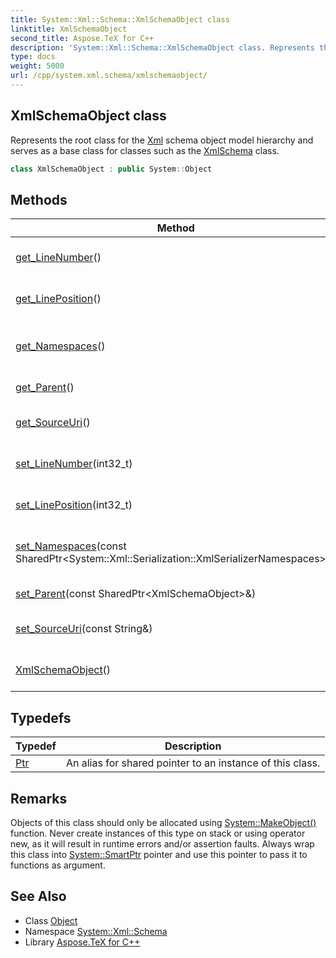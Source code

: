 ```yaml
---
title: System::Xml::Schema::XmlSchemaObject class
linktitle: XmlSchemaObject
second_title: Aspose.TeX for C++
description: 'System::Xml::Schema::XmlSchemaObject class. Represents the root class for the Xml schema object model hierarchy and serves as a base class for classes such as the XmlSchema class in C++.'
type: docs
weight: 5000
url: /cpp/system.xml.schema/xmlschemaobject/
---
```

## XmlSchemaObject class


Represents the root class for the [Xml](../../system.xml/) schema object model hierarchy and serves as a base class for classes such as the [XmlSchema](../xmlschema/) class.

```cpp
class XmlSchemaObject : public System::Object
```

## Methods

| Method | Description |
| --- | --- |
| [get_LineNumber](./get_linenumber/)() | Returns the line number in the file to which the **schema** element refers. |
| [get_LinePosition](./get_lineposition/)() | Returns the line position in the file to which the **schema** element refers. |
| [get_Namespaces](./get_namespaces/)() | Returns the XmlSerializerNamespaces to use with this schema object. |
| [get_Parent](./get_parent/)() | Returns the parent of this [XmlSchemaObject](./). |
| [get_SourceUri](./get_sourceuri/)() | Returns the source location for the file that loaded the schema. |
| [set_LineNumber](./set_linenumber/)(int32_t) | Sets the line number in the file to which the **schema** element refers. |
| [set_LinePosition](./set_lineposition/)(int32_t) | Sets the line position in the file to which the **schema** element refers. |
| [set_Namespaces](./set_namespaces/)(const SharedPtr\<System::Xml::Serialization::XmlSerializerNamespaces\>\&) | Sets the XmlSerializerNamespaces to use with this schema object. |
| [set_Parent](./set_parent/)(const SharedPtr\<XmlSchemaObject\>\&) | Sets the parent of this [XmlSchemaObject](./). |
| [set_SourceUri](./set_sourceuri/)(const String\&) | Sets the source location for the file that loaded the schema. |
| [XmlSchemaObject](./xmlschemaobject/)() | Initializes a new instance of the [XmlSchemaObject](./) class. |
## Typedefs

| Typedef | Description |
| --- | --- |
| [Ptr](./ptr/) | An alias for shared pointer to an instance of this class. |
## Remarks



Objects of this class should only be allocated using [System::MakeObject()](../../system/makeobject/) function. Never create instances of this type on stack or using operator new, as it will result in runtime errors and/or assertion faults. Always wrap this class into [System::SmartPtr](../../system/smartptr/) pointer and use this pointer to pass it to functions as argument. 

## See Also

* Class [Object](../../system/object/)
* Namespace [System::Xml::Schema](../)
* Library [Aspose.TeX for C++](../../)
